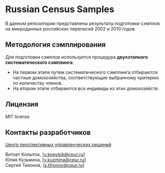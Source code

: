# Russian Census Samples

В данном репозитории представлены результаты подготовки сэмплов на микроданных российских переписей 2002 и 2010 годов.


## Методология сэмплирования

Для подготовки сэмплов используется процедура **двухэтапного систематического сэмплинга**:

- На первом этапе путем систематического сэмплинга отбираются частные домохозяйства, соответствующие выбранному критерию по количеству членов.
- На втором этапе отбираются все индивиды из этих домохозяйств.



## Лицензия

MIT license

## Контакты разработчиков

[Центр перспективных управленческих решений](https://cpur.ru/)

Витовт Копыток, [v.kopytok@cpur.ru]  
Юлия Кузьмина, [y.kuzmina@cpur.ru]  
Сергей Тихонов, [s.tihonov@cpur.ru]
